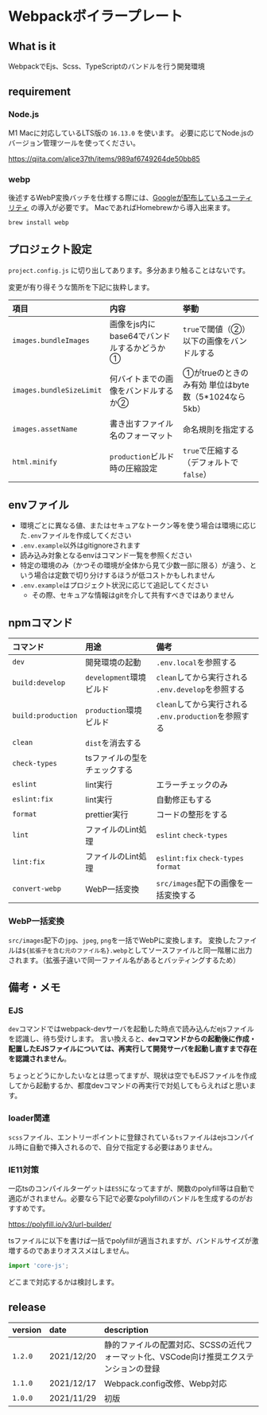 # Webpackボイラープレート

## What is it

WebpackでEjs、Scss、TypeScriptのバンドルを行う開発環境

## requirement

### Node.js

M1 Macに対応しているLTS版の `16.13.0` を使います。
必要に応じてNode.jsのバージョン管理ツールを使ってください。

https://qiita.com/alice37th/items/989af6749264de50bb85

### webp

後述するWebP変換バッチを仕様する際には、[Googleが配布しているユーティリティ](https://developers.google.com/speed/webp/docs/precompiled) の導入が必要です。
MacであればHomebrewから導入出来ます。

```bash
brew install webp
```

## プロジェクト設定

`project.config.js` に切り出してあります。多分あまり触ることはないです。

変更が有り得そうな箇所を下記に抜粋します。

|項目| 内容                        | 挙動                                  |
|:---|:--------------------------|:------------------------------------|
|`images.bundleImages`| 画像をjs内にbase64でバンドルするかどうか① | `true`で閾値（②）以下の画像をバンドルする            |
|`images.bundleSizeLimit`| 何バイトまでの画像をバンドルするか②        | ①がtrueのときのみ有効 単位はbyte数（5*1024なら5kb） |
|`images.assetName`| 書き出すファイル名のフォーマット          | 命名規則を指定する                           |
|`html.minify`| `production`ビルド時の圧縮設定| `true`で圧縮する（デフォルトで`false`）            |

## envファイル

* 環境ごとに異なる値、またはセキュアなトークン等を使う場合は環境に応じた`.env`ファイルを作成してください
* `.env.example`以外はgitignoreされます
* 読み込み対象となるenvはコマンド一覧を参照ください
* 特定の環境のみ（かつその環境が全体から見て少数一部に限る）が違う、という場合は定数で切り分けするほうが低コストかもしれません
* `.env.example`はプロジェクト状況に応じて追記してください
  * その際、セキュアな情報はgitを介して共有すべきではありません

## npmコマンド

|コマンド|用途| 備考                                     |
|:---|:---|:---------------------------------------|
|`dev`|開発環境の起動| `.env.local`を参照する                      |
|`build:develop`|`development`環境ビルド| `clean`してから実行される `.env.develop`を参照する   |
|`build:production`|`production`環境ビルド| `clean`してから実行される `.env.production`を参照する|
|`clean`|`dist`を消去する||
|`check-types`|tsファイルの型をチェックする||
|`eslint`|lint実行| エラーチェックのみ                              |
|`eslint:fix`|lint実行| 自動修正もする                                |
|`format`|prettier実行| コードの整形をする                              |
|`lint`|ファイルのLint処理| `eslint` `check-types`                 |
|`lint:fix`|ファイルのLint処理| `eslint:fix` `check-types` `format`    |
|`convert-webp`|WebP一括変換| `src/images`配下の画像を一括変換する               |

### WebP一括変換

`src/images`配下の`jpg`、`jpeg`, `png`を一括でWebPに変換します。
変換したファイルは`${拡張子を含む元のファイル名}.webp`としてソースファイルと同一階層に出力されます。（拡張子違いで同一ファイル名があるとバッティングするため）

## 備考・メモ

### EJS

`dev`コマンドではwebpack-devサーバを起動した時点で読み込んだejsファイルを認識し、待ち受けします。
言い換えると、**`dev`コマンドからの起動後に作成・配置したEJSファイルについては、再実行して開発サーバを起動し直すまで存在を認識されません**。

ちょっとどうにかしたいなとは思ってますが、現状は空でもEJSファイルを作成してから起動するか、都度devコマンドの再実行で対処してもらえればと思います。

### loader関連

`scss`ファイル、エントリーポイントに登録されている`ts`ファイルはejsコンパイル時に自動で挿入されるので、自分で指定する必要はありません。

### IE11対策

一応tsのコンパイルターゲットは`ES5`になってますが、関数のpolyfill等は自動で適応がされません。必要なら下記で必要なpolyfillのバンドルを生成するのがおすすめです。

https://polyfill.io/v3/url-builder/

tsファイルに以下を書けば一括でpolyfillが適当されますが、バンドルサイズが激増するのであまりオススメはしません。

```js
import 'core-js';
```

どこまで対応するかは検討します。

## release

| version | date       | description                                       |
|:--------|:-----------|:--------------------------------------------------|
| `1.2.0` | 2021/12/20 | 静的ファイルの配置対応、SCSSの近代フォーマット化、VSCode向け推奨エクステンションの登録  |
| `1.1.0` | 2021/12/17 | Webpack.config改修、Webp対応                           |
| `1.0.0` | 2021/11/29 | 初版                                                |
